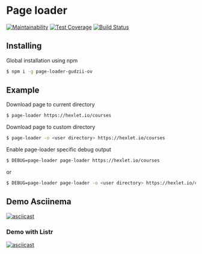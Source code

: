# Page loader
[![Maintainability](https://api.codeclimate.com/v1/badges/3b3a27ed5ee98268b22a/maintainability)](https://codeclimate.com/github/gudzii-ov/project-lvl3-s444/maintainability)
[![Test Coverage](https://api.codeclimate.com/v1/badges/3b3a27ed5ee98268b22a/test_coverage)](https://codeclimate.com/github/gudzii-ov/project-lvl3-s444/test_coverage)
[![Build Status](https://travis-ci.org/gudzii-ov/project-lvl3-s444.svg?branch=master)](https://travis-ci.org/gudzii-ov/project-lvl3-s444)

## Installing

Global installation using npm

```bash
$ npm i -g page-loader-gudzii-ov
```

## Example

Download page to current directory

```bash
$ page-loader https://hexlet.io/courses
```

Download page to custom directory

```bash
$ page-loader -o <user directory> https://hexlet.io/courses
```

Enable page-loader specific debug output

```bash
$ DEBUG=page-loader page-loader https://hexlet.io/courses
```
or
```bash
$ DEBUG=page-loader page-loader -o <user directory> https://hexlet.io/courses
```

## Demo Asciinema

[![asciicast](https://asciinema.org/a/238697.png)](https://asciinema.org/a/238697)

### Demo with Listr

[![asciicast](https://asciinema.org/a/239225.png)](https://asciinema.org/a/239225)